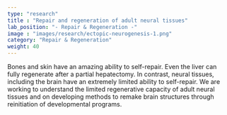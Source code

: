 ```yaml
---
type: "research"
title : "Repair and regeneration of adult neural tissues"
lab_position: "- Repair & Regeneration -"
image : "images/research/ectopic-neurogenesis-1.png"
category: "Repair & Regeneration"
weight: 40
---
```

Bones and skin have an amazing ability to self-repair. Even the liver can fully regenerate after a partial hepatectomy. In contrast, neural tissues, including the brain have an extremely limited ability to self-repair. We are working to understand the limited regenerative capacity of adult neural tissues and on developing methods to remake brain structures through reinitiation of developmental programs.
